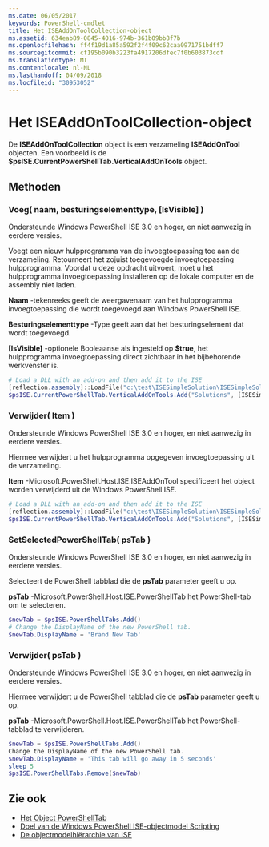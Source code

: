 ```yaml
---
ms.date: 06/05/2017
keywords: PowerShell-cmdlet
title: Het ISEAddOnToolCollection-object
ms.assetid: 634eab89-0845-4016-974b-361b09bb8f7b
ms.openlocfilehash: ff4f19d1a85a592f2f4f09c62caa0971751bdff7
ms.sourcegitcommit: cf195b090b3223fa4917206dfec7f0b603873cdf
ms.translationtype: MT
ms.contentlocale: nl-NL
ms.lasthandoff: 04/09/2018
ms.locfileid: "30953052"
---
```

# <a name="the-iseaddontoolcollection-object"></a>Het ISEAddOnToolCollection-object

De **ISEAddOnToolCollection** object is een verzameling **ISEAddOnTool** objecten. Een voorbeeld is de **$psISE.CurrentPowerShellTab.VerticalAddOnTools** object.

## <a name="methods"></a>Methoden

### <a name="add-name-controltype-isvisible-"></a>Voeg\( naam, besturingselementtype, \[IsVisible\] \)

Ondersteunde Windows PowerShell ISE 3.0 en hoger, en niet aanwezig in eerdere versies.

Voegt een nieuw hulpprogramma van de invoegtoepassing toe aan de verzameling. Retourneert het zojuist toegevoegde invoegtoepassing hulpprogramma. Voordat u deze opdracht uitvoert, moet u het hulpprogramma invoegtoepassing installeren op de lokale computer en de assembly niet laden.

**Naam** -tekenreeks geeft de weergavenaam van het hulpprogramma invoegtoepassing die wordt toegevoegd aan Windows PowerShell ISE.

**Besturingselementtype** -Type geeft aan dat het besturingselement dat wordt toegevoegd.

**\[IsVisible\]**  -optionele Booleaanse als ingesteld op **$true**, het hulpprogramma invoegtoepassing direct zichtbaar in het bijbehorende werkvenster is.

```powershell
# Load a DLL with an add-on and then add it to the ISE
[reflection.assembly]::LoadFile("c:\test\ISESimpleSolution\ISESimpleSolution.dll")
$psISE.CurrentPowerShellTab.VerticalAddOnTools.Add("Solutions", [ISESimpleSolution.Solution], $true)
```

### <a name="remove-item-"></a>Verwijder\( Item \)

Ondersteunde Windows PowerShell ISE 3.0 en hoger, en niet aanwezig in eerdere versies.

Hiermee verwijdert u het hulpprogramma opgegeven invoegtoepassing uit de verzameling.

**Item** -Microsoft.PowerShell.Host.ISE.ISEAddOnTool specificeert het object worden verwijderd uit de Windows PowerShell ISE.

```powershell
# Load a DLL with an add-on and then add it to the ISE
[reflection.assembly]::LoadFile("c:\test\ISESimpleSolution\ISESimpleSolution.dll")
$psISE.CurrentPowerShellTab.VerticalAddOnTools.Add("Solutions", [ISESimpleSolution.Solution], $true)
```

### <a name="setselectedpowershelltab-pstab-"></a>SetSelectedPowerShellTab\( psTab \)

Ondersteunde Windows PowerShell ISE 3.0 en hoger, en niet aanwezig in eerdere versies.

Selecteert de PowerShell tabblad die de **psTab** parameter geeft u op.

**psTab** -Microsoft.PowerShell.Host.ISE.PowerShellTab het PowerShell-tab om te selecteren.

```powershell
$newTab = $psISE.PowerShellTabs.Add()
# Change the DisplayName of the new PowerShell tab.
$newTab.DisplayName = 'Brand New Tab'
```

### <a name="remove-pstab-"></a>Verwijder\( psTab \)

Ondersteunde Windows PowerShell ISE 3.0 en hoger, en niet aanwezig in eerdere versies.

Hiermee verwijdert u de PowerShell tabblad die de **psTab** parameter geeft u op.

**psTab** -Microsoft.PowerShell.Host.ISE.PowerShellTab het PowerShell-tabblad te verwijderen.

```powershell
$newTab = $psISE.PowerShellTabs.Add()
Change the DisplayName of the new PowerShell tab.
$newTab.DisplayName = 'This tab will go away in 5 seconds'
sleep 5
$psISE.PowerShellTabs.Remove($newTab)
```

## <a name="see-also"></a>Zie ook

- [Het Object PowerShellTab](The-PowerShellTab-Object.md)
- [Doel van de Windows PowerShell ISE-objectmodel Scripting](Purpose-of-the-Windows-PowerShell-ISE-Scripting-Object-Model.md)
- [De objectmodelhiërarchie van ISE](The-ISE-Object-Model-Hierarchy.md)